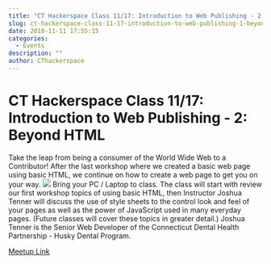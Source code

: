 ```yaml
---
title: "CT Hackerspace Class 11/17: Introduction to Web Publishing - 2: Beyond HTML"
slug: ct-hackerspace-class-11-17-introduction-to-web-publishing-1-beyond-html
date: 2018-11-11 17:55:15
categories:
  - Events
description: ""
author: CThackerspace
---
```


# CT Hackerspace Class 11/17: Introduction to Web Publishing - 2: Beyond HTML

Take the leap from being a consumer of the World Wide Web to a Contributor! After the last workshop where we created a basic web page using basic HTML, we continue on how to create a web page to get you on your way. [![](/uploads/2018/09/html-word-cloud-300x300.jpg)](https://www.meetup.com/CT-Hackerspace/events/255088904/) Bring your PC / Laptop to class. The class will start with review our first workshop topics of using basic HTML, then Instructor Joshua Tenner will discuss the use of style sheets to the control look and feel of your pages as well as the power of JavaScript used in many everyday pages. (Future classes will cover these topics in greater detail.) Joshua Tenner is the Senior Web Developer of the Connecticut Dental Health Partnership - Husky Dental Program.

[Meetup Link](https://www.meetup.com/CT-Hackerspace/events/25633090)
